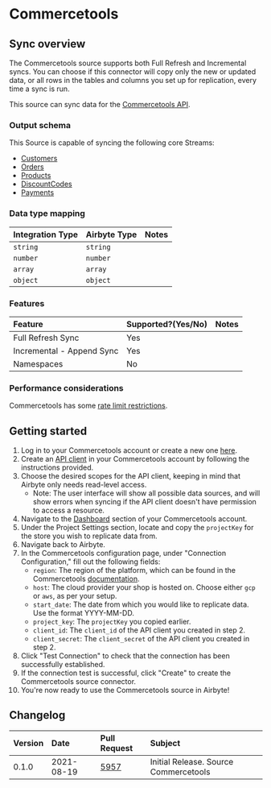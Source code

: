 # Commercetools

## Sync overview

The Commercetools source supports both Full Refresh and Incremental syncs. You can choose if this connector will copy only the new or updated data, or all rows in the tables and columns you set up for replication, every time a sync is run.

This source can sync data for the [Commercetools API](https://docs.commercetools.com/api/).

### Output schema

This Source is capable of syncing the following core Streams:

* [Customers](https://docs.commercetools.com/api/projects/customers)
* [Orders](https://docs.commercetools.com/api/projects/orders)
* [Products](https://docs.commercetools.com/api/projects/products)
* [DiscountCodes](https://docs.commercetools.com/api/projects/discountCodes)
* [Payments](https://docs.commercetools.com/api/projects/payments)

### Data type mapping

| Integration Type | Airbyte Type | Notes |
| :--- | :--- | :--- |
| `string` | `string` |  |
| `number` | `number` |  |
| `array` | `array` |  |
| `object` | `object` |  |

### Features

| Feature | Supported?\(Yes/No\) | Notes |
| :--- | :--- | :--- |
| Full Refresh Sync | Yes |  |
| Incremental - Append Sync | Yes |  |
| Namespaces | No |  |

### Performance considerations

Commercetools has some [rate limit restrictions](https://docs.commercetools.com/api/limits).

## Getting started

1. Log in to your Commercetools account or create a new one [here](https://commercetools.com/signup).
2. Create an [API client](https://docs.commercetools.com/api/authorization/creating-and-managing-clients) in your Commercetools account by following the instructions provided.
3. Choose the desired scopes for the API client, keeping in mind that Airbyte only needs read-level access.
    * Note: The user interface will show all possible data sources, and will show errors when syncing if the API client doesn't have permission to access a resource.
4. Navigate to the [Dashboard](https://docs.commercetools.com/dashboard/?language=en) section of your Commercetools account.
5. Under the Project Settings section, locate and copy the `projectKey` for the store you wish to replicate data from.
6. Navigate back to Airbyte.
7. In the Commercetools configuration page, under "Connection Configuration," fill out the following fields:
    * `region`: The region of the platform, which can be found in the Commercetools [documentation](https://docs.commercetools.com/api/authorization#regions).
    * `host`: The cloud provider your shop is hosted on. Choose either `gcp` or `aws`, as per your setup.
    * `start_date`: The date from which you would like to replicate data. Use the format YYYY-MM-DD.
    * `project_key`: The `projectKey` you copied earlier.
    * `client_id`: The `client_id` of the API client you created in step 2.
    * `client_secret`: The `client_secret` of the API client you created in step 2.
8. Click "Test Connection" to check that the connection has been successfully established.
9. If the connection test is successful, click "Create" to create the Commercetools source connector.
10. You're now ready to use the Commercetools source in Airbyte!

## Changelog

| Version | Date       | Pull Request | Subject |
| :------ | :--------  | :-----       | :------ |
| 0.1.0  | 2021-08-19 | [5957](https://github.com/airbytehq/airbyte/pull/5957) | Initial Release. Source Commercetools |